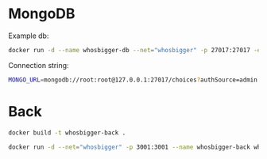 # MongoDB
Example db:
```bash
docker run -d --name whosbigger-db --net="whosbigger" -p 27017:27017 -e MONGO_INITDB_ROOT_USERNAME="root" -e MONGO_INITDB_ROOT_PASSWORD="root" -e MONGO_INITDB_DATABASE="choices" mongo:7
```
Connection string:
```bash
MONGO_URL=mongodb://root:root@127.0.0.1:27017/choices?authSource=admin
```

# Back
```bash
docker build -t whosbigger-back .
```

```bash
docker run -d --net="whosbigger" -p 3001:3001 --name whosbigger-back whosbigger-back
```